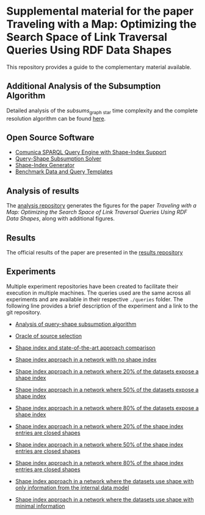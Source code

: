# Supplemental material for the paper Traveling with a Map: Optimizing the Search Space of Link Traversal Queries Using RDF Data Shapes

This repository provides a guide to the complementary material available.


## Additional Analysis of the Subsumption Algorithm

Detailed analysis of the $subsums_{\mathrm{graph\ star}}$ time complexity and the complete resolution algorithm can be found [here](https://anonymous.4open.science/r/time-complexity-9E73/README.md).


## Open Source Software
- [Comunica SPARQL Query Engine with Shape-Index Support](https://anonymous.4open.science/r/comunica-feature-link-traversal-AE1C)
- [Query-Shape Subsumption Solver](https://anonymous.4open.science/r/query-shape-detection-ED87/)
- [Shape-Index Generator](https://anonymous.4open.science/r/rdf-dataset-fragmenter_js-08B9)
- [Benchmark Data and Query Templates](https://github.com/SolidBench/SolidBench.js)

## Analysis of results
The [analysis repository](https://anonymous.4open.science/r/analysis-85DE/) generates the figures for the paper 
*Traveling with a Map: Optimizing the Search Space of Link Traversal Queries Using RDF Data Shapes*, along with additional figures.

## Results 
The official results of the paper are presented in the [results repository](https://anonymous.4open.science/r/results-E86D)

## Experiments

Multiple experiment repositories have been created to facilitate their execution in multiple machines.
The queries used are the same across all experiments and are available in their respective `./queries` folder.
The following line provides a brief description of the experiment and a link to the git repository.

- [Analysis of query-shape subsumption algorithm](https://anonymous.4open.science/r/query-shape-detection-ED87)


- [Oracle of source selection](https://anonymous.4open.science/r/source-selection-oracle-3231)


- [Shape index and state-of-the-art approach comparison](https://anonymous.4open.science/r/standard-experiment-16E0)


- [Shape index approach in a network with no shape index](https://anonymous.4open.science/r/shape-index-0-percent-dataset-0318)
- [Shape index approach in a network where 20% of the datasets expose a shape index](https://anonymous.4open.science/r/shape-index-20-percent-dataset-4352)
- [Shape index approach in a network where 50% of the datasets expose a shape index](https://anonymous.4open.science/r/shape-index-50-percent-dataset-C2A8)
- [Shape index approach in a network where 80% of the datasets expose a shape index](https://anonymous.4open.science/r/shape-index-80-percent-dataset-EDFD)


- [Shape index approach in a network where 20% of the shape index entries are closed shapes](https://anonymous.4open.science/r/shape-index-20-percent-entries-03F0)
- [Shape index approach in a network where 50% of the shape index entries are closed shapes](https://anonymous.4open.science/r/shape-index-50-percent-entries-C1FC)
- [Shape index approach in a network where 80% of the shape index entries are closed shapes](https://anonymous.4open.science/r/shape-index-80-percent-entries-A9D7)


- [Shape index approach in a network where the datasets use shape with only information from the internal data model](https://anonymous.4open.science/r/shape-inner-dataset-experiment-74FC)

- [Shape index approach in a network where the datasets use shape with minimal information](https://anonymous.4open.science/r/shape-minimal-description-experiment-15B5)
